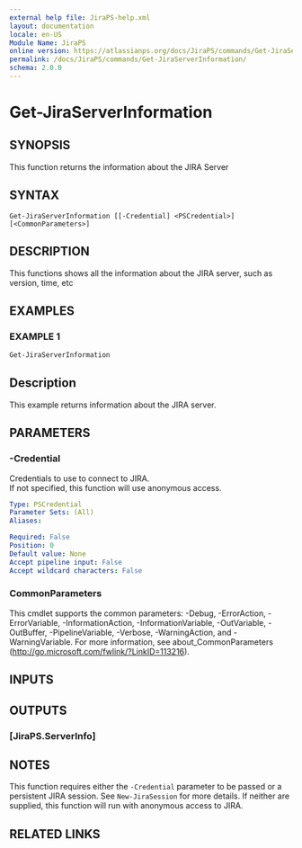 ```yaml
---
external help file: JiraPS-help.xml
layout: documentation
locale: en-US
Module Name: JiraPS
online version: https://atlassianps.org/docs/JiraPS/commands/Get-JiraServerInformation/
permalink: /docs/JiraPS/commands/Get-JiraServerInformation/
schema: 2.0.0
---
```


# Get-JiraServerInformation

## SYNOPSIS

This function returns the information about the JIRA Server

## SYNTAX

```
Get-JiraServerInformation [[-Credential] <PSCredential>] [<CommonParameters>]
```

## DESCRIPTION

This functions shows all the information about the JIRA server, such as version, time, etc

## EXAMPLES

### EXAMPLE 1

```powershell
Get-JiraServerInformation
```

Description  
 -----------  
This example returns information about the JIRA server.

## PARAMETERS

### -Credential

Credentials to use to connect to JIRA.  
If not specified, this function will use anonymous access.

```yaml
Type: PSCredential
Parameter Sets: (All)
Aliases:

Required: False
Position: 0
Default value: None
Accept pipeline input: False
Accept wildcard characters: False
```

### CommonParameters
This cmdlet supports the common parameters: -Debug, -ErrorAction, -ErrorVariable, -InformationAction, -InformationVariable, -OutVariable, -OutBuffer, -PipelineVariable, -Verbose, -WarningAction, and -WarningVariable. For more information, see about_CommonParameters (http://go.microsoft.com/fwlink/?LinkID=113216).

## INPUTS

## OUTPUTS

### [JiraPS.ServerInfo]

## NOTES

This function requires either the `-Credential` parameter to be passed or a persistent JIRA session.
See `New-JiraSession` for more details.
If neither are supplied, this function will run with anonymous access to JIRA.

## RELATED LINKS
